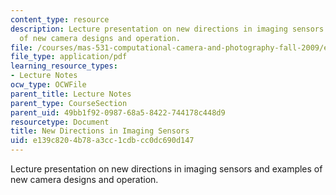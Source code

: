 ```yaml
---
content_type: resource
description: Lecture presentation on new directions in imaging sensors and examples
  of new camera designs and operation.
file: /courses/mas-531-computational-camera-and-photography-fall-2009/e139c8204b78a3cc1cdbcc0dc690d147_MITMAS_531F09_lec09_2b.pdf
file_type: application/pdf
learning_resource_types:
- Lecture Notes
ocw_type: OCWFile
parent_title: Lecture Notes
parent_type: CourseSection
parent_uid: 49bb1f92-0987-68a5-8422-744178c448d9
resourcetype: Document
title: New Directions in Imaging Sensors
uid: e139c820-4b78-a3cc-1cdb-cc0dc690d147
---
```

Lecture presentation on new directions in imaging sensors and examples of new camera designs and operation.